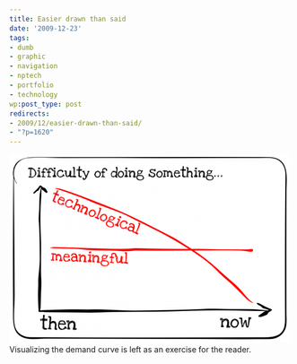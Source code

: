 ```yaml
---
title: Easier drawn than said
date: '2009-12-23'
tags:
- dumb
- graphic
- navigation
- nptech
- portfolio
- technology
wp:post_type: post
redirects:
- 2009/12/easier-drawn-than-said/
- "?p=1620"
---
```


![](2009-12-23-Easier-drawn-than-said/difficulty-curve-500x337.png "difficulty curve") Visualizing the demand curve is left as an exercise for the reader.
